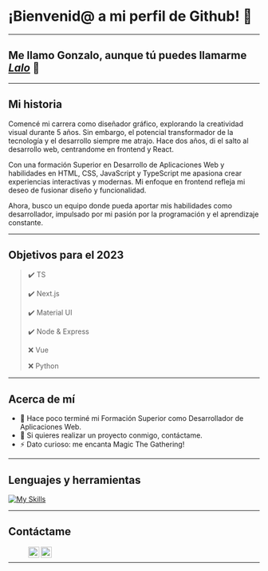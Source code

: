 # ¡Bienvenid@ a mi perfil de Github! 👋
---
## Me llamo Gonzalo, aunque tú puedes llamarme <i>[Lalo][linkedin]</i> 🐻


---
## Mi historia
Comencé mi carrera como diseñador gráfico, explorando la creatividad visual durante 5 años. Sin embargo, el potencial transformador de la tecnología y el desarrollo siempre me atrajo. Hace dos años, di el salto al desarrollo web, centrandome en frontend y React.

Con una formación Superior en Desarrollo de Aplicaciones Web y habilidades en HTML, CSS, JavaScript y TypeScript me apasiona crear experiencias interactivas y modernas. Mi enfoque en frontend refleja mi deseo de fusionar diseño y funcionalidad.

Ahora, busco un equipo donde pueda aportar mis habilidades como desarrollador, impulsado por mi pasión por la programación y el aprendizaje constante.

---
## Objetivos para el 2023
> ✔️ TS
> 
> ✔️ Next.js
> 
> ✔️ Material UI
> 
> ✔️ Node & Express
> 
> ❌ Vue
> 
> ❌ Python

---
## Acerca de mí
- 🔭 Hace poco terminé mi Formación Superior como Desarrollador de Aplicaciones Web.
- 👯 Si quieres realizar un proyecto conmigo, contáctame.
- ⚡ Dato curioso: me encanta Magic The Gathering!

---

## Lenguajes y herramientas

[![My Skills](https://skills.thijs.gg/icons?i=html,css,js,ts,react,next,tailwind,materialui,nodejs,express,mysql,mongodb,figma,github,gitlab,git&perline=4)](https://skills.thijs.gg)

 <!--   <p justify-content="space-between">
  <a href="https://skillicons.dev">
    <img src="https://skillicons.dev/icons?i=html,css,js,ts,react,next,tailwind,materialui,nodejs,express,mysql,mongodb,figma,git&perline=4" />
  </a>
</p> -->

---
## Contáctame

> [<img align="left" alt="gnzlgarcia | LinkedIn" width="22px" src="https://i.imgur.com/tKAfy4d.png" />][linkedin]
> [<img align="left" alt="gnzlgarcia | Instagram" width="22px" src="https://i.imgur.com/giZIfTN.png" />][instagram]

<br />

---

[instagram]: https://www.instagram.com/gnzlgarcia/
[linkedin]: https://www.linkedin.com/in/gnzl/
